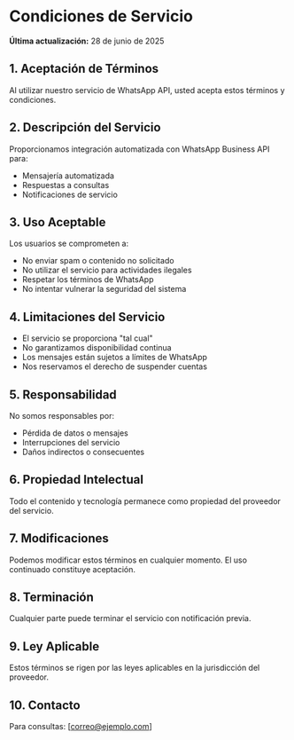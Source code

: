 # Condiciones de Servicio

**Última actualización:** 28 de junio de 2025

## 1. Aceptación de Términos
Al utilizar nuestro servicio de WhatsApp API, usted acepta estos términos y condiciones.

## 2. Descripción del Servicio
Proporcionamos integración automatizada con WhatsApp Business API para:
- Mensajería automatizada
- Respuestas a consultas
- Notificaciones de servicio

## 3. Uso Aceptable
Los usuarios se comprometen a:
- No enviar spam o contenido no solicitado
- No utilizar el servicio para actividades ilegales
- Respetar los términos de WhatsApp
- No intentar vulnerar la seguridad del sistema

## 4. Limitaciones del Servicio
- El servicio se proporciona "tal cual"
- No garantizamos disponibilidad continua
- Los mensajes están sujetos a límites de WhatsApp
- Nos reservamos el derecho de suspender cuentas

## 5. Responsabilidad
No somos responsables por:
- Pérdida de datos o mensajes
- Interrupciones del servicio
- Daños indirectos o consecuentes

## 6. Propiedad Intelectual
Todo el contenido y tecnología permanece como propiedad del proveedor del servicio.

## 7. Modificaciones
Podemos modificar estos términos en cualquier momento. El uso continuado constituye aceptación.

## 8. Terminación
Cualquier parte puede terminar el servicio con notificación previa.

## 9. Ley Aplicable
Estos términos se rigen por las leyes aplicables en la jurisdicción del proveedor.

## 10. Contacto
Para consultas: [correo@ejemplo.com]